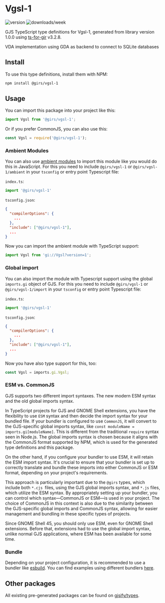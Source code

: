 
# Vgsl-1

![version](https://img.shields.io/npm/v/@girs/vgsl-1)
![downloads/week](https://img.shields.io/npm/dw/@girs/vgsl-1)


GJS TypeScript type definitions for Vgsl-1, generated from library version 1.0.0 using [ts-for-gir](https://github.com/gjsify/ts-for-gir) v3.2.8.

VDA implementation using GDA as backend to connect to SQLite databases

## Install

To use this type definitions, install them with NPM:
```bash
npm install @girs/vgsl-1
```

## Usage

You can import this package into your project like this:
```ts
import Vgsl from '@girs/vgsl-1';
```

Or if you prefer CommonJS, you can also use this:
```ts
const Vgsl = require('@girs/vgsl-1');
```

### Ambient Modules

You can also use [ambient modules](https://github.com/gjsify/ts-for-gir/tree/main/packages/cli#ambient-modules) to import this module like you would do this in JavaScript.
For this you need to include `@girs/vgsl-1` or `@girs/vgsl-1/ambient` in your `tsconfig` or entry point Typescript file:

`index.ts`:
```ts
import '@girs/vgsl-1'
```

`tsconfig.json`:
```json
{
  "compilerOptions": {
    ...
  },
  "include": ["@girs/vgsl-1"],
  ...
}
```

Now you can import the ambient module with TypeScript support: 

```ts
import Vgsl from 'gi://Vgsl?version=1';
```

### Global import

You can also import the module with Typescript support using the global `imports.gi` object of GJS.
For this you need to include `@girs/vgsl-1` or `@girs/vgsl-1/import` in your `tsconfig` or entry point Typescript file:

`index.ts`:
```ts
import '@girs/vgsl-1'
```

`tsconfig.json`:
```json
{
  "compilerOptions": {
    ...
  },
  "include": ["@girs/vgsl-1"],
  ...
}
```

Now you have also type support for this, too:

```ts
const Vgsl = imports.gi.Vgsl;
```


### ESM vs. CommonJS

GJS supports two different import syntaxes. The new modern ESM syntax and the old global imports syntax.

In TypeScript projects for GJS and GNOME Shell extensions, you have the flexibility to use `ESM` syntax and then decide the import syntax for your bundled file. If your bundler is configured to use `CommonJS`, it will convert to the GJS-specific global imports syntax, like `const moduleName = imports.gi[moduleName]`. This is different from the traditional `require` syntax seen in Node.js. The global imports syntax is chosen because it aligns with the CommonJS format supported by NPM, which is used for the generated type definitions and this package.

On the other hand, if you configure your bundler to use ESM, it will retain the ESM import syntax. It's crucial to ensure that your bundler is set up to correctly translate and bundle these imports into either CommonJS or ESM format, depending on your project's requirements.

This approach is particularly important due to the `@girs` types, which include both `*.cjs `files, using the GJS global imports syntax, and `*.js` files, which utilize the ESM syntax. By appropriately setting up your bundler, you can control which syntax—CommonJS or ESM—is used in your project. The choice of CommonJS in this context is also due to the similarity between the GJS-specific global imports and CommonJS syntax, allowing for easier management and bundling in these specific types of projects.

Since GNOME Shell 45, you should only use ESM, even for GNOME Shell extensions. Before that, extensions had to use the global import syntax, unlike normal GJS applications, where ESM has been available for some time.

### Bundle

Depending on your project configuration, it is recommended to use a bundler like [esbuild](https://esbuild.github.io/). You can find examples using different bundlers [here](https://github.com/gjsify/ts-for-gir/tree/main/examples).

## Other packages

All existing pre-generated packages can be found on [gjsify/types](https://github.com/gjsify/types).

